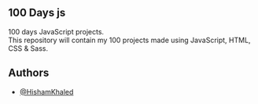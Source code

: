 ## 100 Days js

100 days JavaScript projects.  
This repository will contain my 100 projects made using JavaScript, HTML, CSS & Sass.

## Authors

- [@HishamKhaled](https://github.com/hishamk1999)
